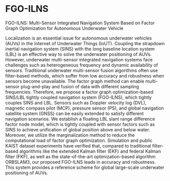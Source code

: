 # FGO-ILNS
FGO-ILNS: Multi-Sensor Integrated Navigation System Based on Factor Graph Optimization for Autonomous Underwater Vehicle

Localization is an essential issue for autonomous
underwater vehicles (AUVs) in the Internet of Underwater Things
(IoUT). Coupling the strapdown inertial navigation system (SINS)
with the long baseline location system (LBL) is an effective way to
solve the underwater positioning of AUVs. However, underwater
multi-sensor integrated navigation systems face challenges such as
heterogeneous frequency and dynamic availability of sensors.
Traditional underwater multi-sensor fusion algorithms often use
filter-based methods, which suffer from low accuracy and
robustness when sensors become unavailable. The factor graph
method can enable multi-sensor plug-and-play and fusion of data
with different sampling frequencies. Therefore, we propose a
factor graph optimization-based SINS/LBL tightly coupled
navigation system (FGO-ILNS), which tightly couples SINS and
LBL. Sensors such as Doppler velocity log (DVL), magnetic
compass pilot (MCP), pressure sensor (PS), and global navigation
satellite system (GNSS) can be easily extended to satisfy different
navigation scenarios. We establish a floating LBL slant range
difference factor node model, which is tightly coupled with sensor
factors such as SINS to achieve unification of global position above
and below water. Moreover, we utilize the marginalization method
to reduce the computational load of factor graph optimization.
Simulation and public KAIST dataset experiments have verified
that, compared to traditional filter-based algorithms like the
extended Kalman filter (EKF) and federal Kalman filter (FKF), as
well as the state-of-the-art optimization-based algorithm ORBSLAM3, our proposed FGO-ILNS leads in accuracy and
robustness. This system provides a reference scheme for global
large-scale underwater positioning of AUVs.

